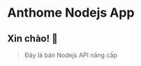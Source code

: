 # Anthome Nodejs App

Xin chào! 👋
---------
> Đây là bản Nodejs API nâng cấp

<!-- ## RUN APP -->

<!-- - npm start

- Sử dụng NPX để sử dụng với các câu lệnh của Sequezile-cli

- Tạo file Migration:
  // npx sequelize migration: create --name 'tên migration'

- Chạy Migration:
  // npx sequelize-cli db:migrate
  // npx sequelize-cli db:migrate --name 'tên migration' --config 'config db'

  // npx sequelize db:migration --name test.js --config connectDB.js

- Chạy Migration theo tên file:
  // npx sequelize-cli db:migrate --to 'tên migration'

- Hoàn tác migration, hãy sử dụng lệnh:
  // npx sequelize-cli db:migrate:undo

- Xem trợ giúp: npx sequelize-cli --help -->

<!-- Ở RUN DEV thì DB_HOST = localhost -->

<!-- sudo ufw status // sudo ufw allow 80/tcp -->

<!-- npx kill-port 3000 -->
